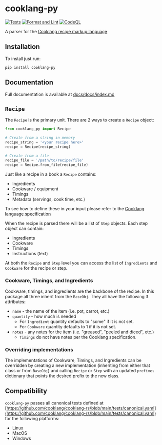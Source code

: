 # cooklang-py

[![Tests](https://github.com/brass75/cooklang-py/actions/workflows/test.yml/badge.svg)](https://github.com/brass75/cooklang-py/actions/workflows/test.yml)
[![Format and Lint](https://github.com/brass75/cooklang-py/actions/workflows/lint.yml/badge.svg)](https://github.com/brass75/cooklang-py/actions/workflows/lint.yml)
[![CodeQL](https://github.com/brass75/cooklang-py/actions/workflows/github-code-scanning/codeql/badge.svg)](https://github.com/brass75/cooklang-py/actions/workflows/github-code-scanning/codeql)

A parser for the [Cooklang recipe markup language](https://cooklang.org)

## Installation

To install just run:

```shell
pip install cooklang-py
```

## Documentation

Full documentation is available at [docs/docs/index.md](docs/docs/index.md)

## `Recipe`

The `Recipe` is the primary unit. There are 2 ways to create a `Recipe` object:

```python
from cooklang_py import Recipe

# Create from a string in memory
recipe_string = '<your recipe here>'
recipe = Recipe(recipe_string)

# Create from a file
recipe_file = '/path/to/recipe/file'
recipe = Recipe.from_file(recipe_file)
```

Just like a recipe in a book a `Recipe` contains:

- Ingredients
- Cookware / equipment
- Timings
- Metadata (servings, cook time, etc.)

To see how to define these in your input please refer to the
[Cooklang language specification](https://cooklang.org/docs/spec/#comments)

When the recipe is parsed there will be a list of `Step` objects. Each step object can contain:

- Ingredients
- Cookware
- Timings
- Instructions (text)

At both the `Recipe` and `Step` level you can access the list of `Ingredients` and `Cookware`
for the recipe or step.

### Cookware, Timings, and Ingredients

Cookware, timings, and ingredients are the backbone of the recipe. In this package all three
inherit from the `BaseObj`. They all have the following 3 attributes:

- `name` - the name of the item (i.e. pot, carrot, etc.)
- `quantity` - how much is needed
  - For `Ingredient` quantity defaults to "some" if it is not set.
  - For `Cookware` quantity defaults to 1 if it is not set.
- `notes` - any notes for the item (i.e. "greased", "peeled and diced", etc.)
  - `Timings` do not have notes per the Cooklang specification.

### Overriding implementations

The implementations of Cookware, Timings, and Ingredients can be overridden by creating a new
implementation (inheriting from either that class or from `BaseObj`) and calling `Recipe` or
`Step` with an updated `prefixes` dictionary that points the desired prefix to the new class.

## Compatibility

`cooklang-py` passes all canonical tests defined at
[https://github.com/cooklang/cooklang-rs/blob/main/tests/canonical.yaml](https://github.com/cooklang/cooklang-rs/blob/main/tests/canonical.yaml)
for the following platforms:

- Linux
- MacOS
- Windows
